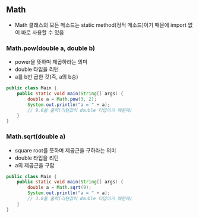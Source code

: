 ## Math

* Math 클래스의 모든 메소드는 static method(정적 메소드)이기 때문에 import 없이 바로 사용할 수 있음

### Math.pow(double a, double b) 
* power을 뜻하며 제곱하라는 의미
* double 타입을 리턴
* a를 b번 곱한 것(즉, a의 b승)

```java
public class Main {
    public static void main(String[] args) {
        double a = Math.pow(3, 2);
        System.out.println("a = " + a);
        // 9.0을 출력(리턴값이 double 타입이기 때문에)
    }
}
```

### Math.sqrt(double a)
* square root를 뜻하며 제곱근을 구하라는 의미
* double 타입을 리턴
* a의 제곱근을 구함

```java
public class Main {
    public static void main(String[] args) {
        double a = Math.sqrt(9);
        System.out.println("a = " + a);
        // 3.0을 출력(리턴값이 double 타입이기 때문에)
    }
}
```